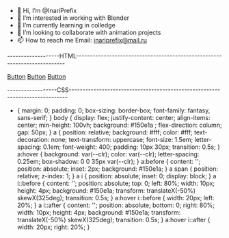 - 👋 Hi, I’m @InariPrefix
- 👀 I’m interested in working with Blender
- 🌱 I’m currently learning in colledge
- 💞️ I’m looking to collaborate with animation projects
- 📫 How to reach me Email: inariprefix@mail.ru
  
-------------------HTML--------------------------------------------------------------------------

<!DOCTYPE html>
<html lang="en">
<head>
    <meta charset="UTF-8">
    <meta name="viewport" content="width=device-width, initial-scale=1.0">
    <link rel="stylesheet" type="text/css" href="style.css">
    <title>Document</title>
</head>
<body>
    <a href="#" style="--clr:#f1ce81"><span>Button</span><i></i></a>
    <a href="#" style="--clr:#f54]e81"><span>Button</span><i></i></a>
    <a href="#" style="--clr:#f13241"><span>Button</span><i></i></a>
</body>
</html>

------------------CSS-----------------------------------------------------------------------------

* {
    margin: 0;
    padding: 0;
    box-sizing: border-box;
    font-family: fantasy, sans-serif;
}
body {
    display: flex;
    justify-content: center;
    align-items: center;
    min-height: 100vh;
    background: #150e1a ;
    flex-direction: column;
    gap: 50px;
}
a {
    position: relative;
    background: #fff;
    color: #fff;
    text-decoration: none;
    text-transform: uppercase;
    font-size: 1.5em;
    letter-spacing: 0.1em;
    font-weight: 400;
    padding: 10px 30px;
    transition: 0.5s;
}
a:hover {
    background: var(--clr);
    color: var(--clr);
    letter-spacing: 0.25em;
    box-shadow: 0 0 35px var(--clr);
}
a:before {
    content: '';
    position: absolute;
    inset: 2px;
    background: #150e1a;
}
a span {
    position: relative;
    z-index: 1;
}
a i {
    position: absolute;
    inset: 0;
    display: block;
}
a i::before {
    content: '';
    position: absolute;
    top: 0;
    left: 80%;
    width: 10px;
    height: 4px;
    background: #150e1a;
    transform: translateX(-50%) skewX(325deg);
    transition: 0.5s;
}
a:hover i::before {
    width: 20px;
    left: 20%;
}
a i::after {
    content: '';
    position: absolute;
    bottom: 0;
    right: 80%;
    width: 10px;
    height: 4px;
    background: #150e1a;
    transform: translateX(-50%) skewX(325deg);
    transition: 0.5s;
}
a:hover i::after {
    width: 20px;
    right: 20%;
}

<!---
InariPrefix/InariPrefix is a ✨ special ✨ repository because its `README.md` (this file) appears on your GitHub profile.
You can click the Preview link to take a look at your changes.
--->
